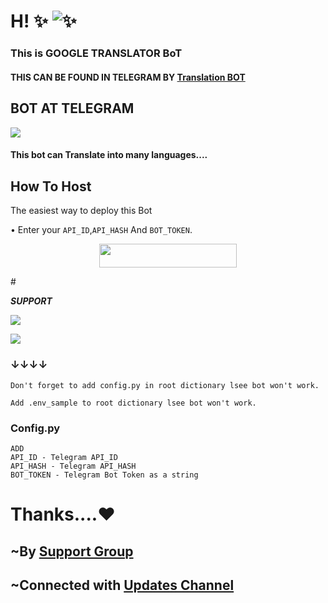 # H! ✨ ![✨](https://telegra.ph/file/4ddbba57cfaacb477d098.jpg)
### This is GOOGLE TRANSLATOR BoT 
#### THIS CAN BE FOUND IN TELEGRAM BY [Translation BOT](https://t.me/PsychoTranslateBot)

## BOT AT TELEGRAM 
<a href="https://telegram.me/PsychoTranslateBot" target="_blank"><img src="https://img.shields.io/badge/Translation -BoT-black.svg?style=for-the-badge&logo=Telegram"></a> 

#### This bot can Translate into many languages....

## How To Host

The easiest way to deploy this Bot

• Enter your ```API_ID```,```API_HASH``` And ```BOT_TOKEN```.

<p align="center"><a href="https://heroku.com/deploy?template=https://github.com/Team-MasterXBots/Telegraph-Bot-V3"> <img src="https://img.shields.io/badge/Deploy%20To%20Heroku-black?style=for-the-badge&logo=heroku" width="220" height="38.45"/></a></p>
# <p><i><b> SUPPORT </b></i></p>

<a href="https://telegram.me/Master_X_Updates" target="_blank"><img src="https://img.shields.io/badge/Join-Channel-yellow.svg?style=for-the-badge&logo=Telegram"></a>

<a href="https://telegram.me/Best_Friends15" target="_blank"><img src="https://img.shields.io/badge/Join-Support%20Group-red.svg?style=for-the-badge&logo=Telegram"></a>
### ↓↓↓↓
```
Don't forget to add config.py in root dictionary lsee bot won't work.
```

```
Add .env_sample to root dictionary lsee bot won't work.
```
### Config.py 
```
ADD 
API_ID - Telegram API_ID
API_HASH - Telegram API_HASH
BOT_TOKEN - Telegram Bot Token as a string 
```

# Thanks....❤️
## ~By [Support Group](https://t.me/Best_Friends15)
## ~Connected with [Updates Channel](https://t.me/Master_X_Updates)
